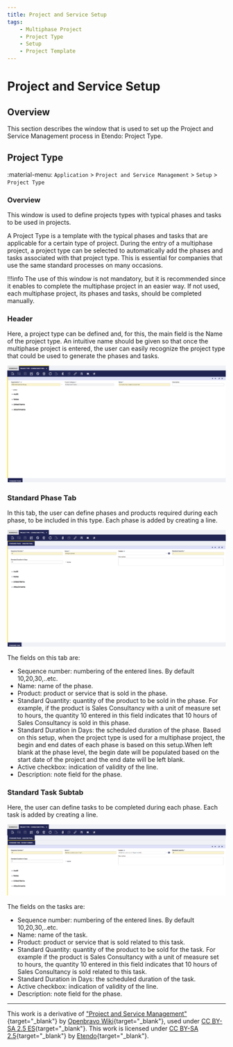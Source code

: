 ```yaml
---
title: Project and Service Setup
tags: 
    - Multiphase Project
    - Project Type
    - Setup
    - Project Template
---
```

# Project and Service Setup

## Overview

This section describes the window that is used to set up the Project and Service Management process in Etendo: Project Type.

## Project Type

:material-menu: `Application` > `Project and Service Management` > `Setup` > `Project Type`

### Overview

This window is used to define projects types with typical phases and tasks to be used in projects.

A Project Type is a template with the typical phases and tasks that are applicable for a certain type of project. During the entry of a multiphase project, a project type can be selected to automatically add the phases and tasks associated with that project type.  This is essential for companies that use the same standard processes on many occasions.

!!!info 
    The use of this window is not mandatory, but it is recommended since it enables to complete the multiphase project in an easier way. If not used, each multiphase project, its phases and tasks, should be completed manually.

### Header

Here, a project type can be defined and, for this, the main field is the Name of the project type. An intuitive name should be given so that once the multiphase project is entered, the user can easily recognize the project type that could be used to generate the phases and tasks.

![](../../../../assets/user-guide/etendo-classic/basic-features/project-and-services-management/setup/project-type.png)

### Standard Phase Tab

In this tab, the user can define phases and products required during each phase, to be included in this type. Each phase is added by creating a line.

![](../../../../assets/user-guide/etendo-classic/basic-features/project-and-services-management/setup/standard-phase.png)

The fields on this tab are:

- Sequence number: numbering of the entered lines. By default 10,20,30,..etc.
- Name: name of the phase.
- Product: product or service that is sold in the phase.
- Standard Quantity: quantity of the product to be sold in the phase. For example, if the product is Sales Consultancy with a unit of measure set to hours, the quantity 10 entered in this field indicates that 10 hours of Sales Consultancy is sold in this phase.
- Standard Duration in Days: the scheduled duration of the phase. Based on this setup, when the project type is used for a multiphase project, the begin and end dates of each phase is based on this setup.When left blank at the phase level, the begin date will be populated based on the start date of the project and the end date will be left blank.
- Active checkbox: indication of validity of the line.
- Description: note field for the phase.


### Standard Task Subtab

Here, the user can define tasks to be completed during each phase. Each task is added by creating a line.

![](../../../../assets/user-guide/etendo-classic/basic-features/project-and-services-management/setup/standard-task.png)

The fields on the tasks are:

- Sequence number: numbering of the entered lines. By default 10,20,30,..etc.
- Name: name of the task.
- Product: product or service that is sold related to this task.
- Standard Quantity: quantity of the product to be sold for the task. For example if the product is Sales Consultancy with a unit of measure set to hours, the quantity 10 entered in this field indicates that 10 hours of Sales Consultancy is sold related to this task.
- Standard Duration in Days: the scheduled duration of the task.
- Active checkbox: indication of validity of the line.
- Description: note field for the phase.

---

This work is a derivative of ["Project and Service Management"](https://wiki.openbravo.com/wiki/Project_and_Service_Management){target="\_blank"} by [Openbravo Wiki](http://wiki.openbravo.com/wiki/Welcome_to_Openbravo){target="\_blank"}, used under [CC BY-SA 2.5 ES](https://creativecommons.org/licenses/by-sa/2.5/es/){target="\_blank"}. This work is licensed under [CC BY-SA 2.5](https://creativecommons.org/licenses/by-sa/2.5/){target="\_blank"} by [Etendo](https://etendo.software){target="\_blank"}.